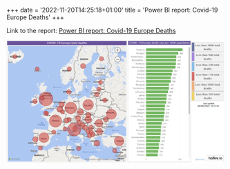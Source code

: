 +++
date = '2022-11-20T14:25:18+01:00'
title = 'Power BI report: Covid-19 Europe Deaths'
+++

Link to the report: [Power BI report: Covid-19 Europe Deaths](https://app.powerbi.com/reportEmbed?reportId=51893bc4-76d6-48eb-9bed-0cf7ea53227f&autoAuth=true&ctid=6faee96d-b1ab-4771-875b-363796628deb)

[![](../../img/2/1.jpeg)](https://app.powerbi.com/reportEmbed?reportId=51893bc4-76d6-48eb-9bed-0cf7ea53227f&autoAuth=true&ctid=6faee96d-b1ab-4771-875b-363796628deb)

